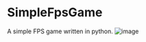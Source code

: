 # SimpleFpsGame
A simple FPS game written in python.
![image](https://github.com/user-attachments/assets/b74f7b25-1aaa-43b7-a9eb-73fb60e23fdd)
